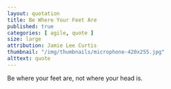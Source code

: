 ```yaml
---
layout: quotation
title: Be Where Your Feet Are
published: true
categories: [ agile, quote ]
size: large
attribution: Jamie Lee Curtis
thumbnail: "/img/thumbnails/microphone-420x255.jpg"
alttext: quote
---
```


Be where your feet are, not where your head is.
